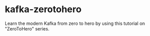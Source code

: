 # kafka-zerotohero
Learn the modern Kafka from zero to hero by using this tutorial on "ZeroToHero" series.
